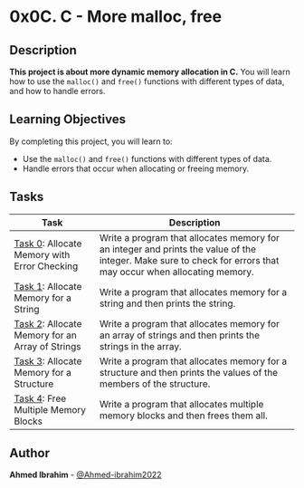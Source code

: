 # 0x0C. C - More malloc, free

## Description

**This project is about more dynamic memory allocation in C.** You will learn how to use the `malloc()` and `free()` functions with different types of data, and how to handle errors.

## Learning Objectives

By completing this project, you will learn to:

* Use the `malloc()` and `free()` functions with different types of data.
* Handle errors that occur when allocating or freeing memory.

## Tasks

| Task | Description |
|---|---|
| [Task 0](./0-malloc_checked.c): Allocate Memory with Error Checking | Write a program that allocates memory for an integer and prints the value of the integer. Make sure to check for errors that may occur when allocating memory. |
| [Task 1](./1-string_malloc.c): Allocate Memory for a String | Write a program that allocates memory for a string and then prints the string. |
| [Task 2](./2-array_of_strings_malloc.c): Allocate Memory for an Array of Strings | Write a program that allocates memory for an array of strings and then prints the strings in the array. |
| [Task 3](./3-struct_malloc.c): Allocate Memory for a Structure | Write a program that allocates memory for a structure and then prints the values of the members of the structure. |
| [Task 4](./4-multiple_free.c): Free Multiple Memory Blocks | Write a program that allocates multiple memory blocks and then frees them all. |

## Author

**Ahmed Ibrahim** - [@Ahmed-ibrahim2022](https://github.com/Ahmed-ibrahim2022)

